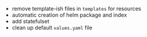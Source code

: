 - remove template-ish files in `templates` for resources
- automatic creation of helm package and index 
- add statefulset 
- clean up default `values.yaml` file